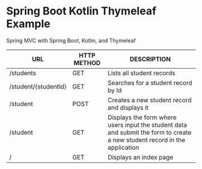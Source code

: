 # Spring Boot Kotlin Thymeleaf Example

Spring MVC with Spring Boot, Kotlin, and Thymeleaf

| URL                   | HTTP METHOD   | DESCRIPTION |
| ----------------------|---------------|-------------|
| /students             | GET	        | Lists all student records|
| /student/{studentId}	| GET	        | Searches for a student record by Id|
| /student	            | POST	        | Creates a new student record and displays it|
| /student	            | GET	        | Displays the form where users input the student data and submit the form to create a new student record in the application|
| /	                    | GET	        | Displays an index page|